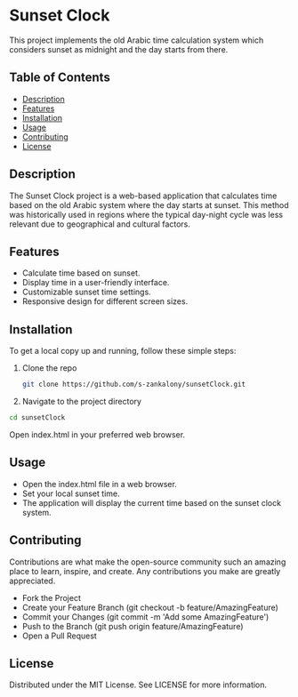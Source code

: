 # Sunset Clock

This project implements the old Arabic time calculation system which considers sunset as midnight and the day starts from there.

## Table of Contents
- [Description](#description)
- [Features](#features)
- [Installation](#installation)
- [Usage](#usage)
- [Contributing](#contributing)
- [License](#license)

## Description
The Sunset Clock project is a web-based application that calculates time based on the old Arabic system where the day starts at sunset. This method was historically used in regions where the typical day-night cycle was less relevant due to geographical and cultural factors.

## Features
- Calculate time based on sunset.
- Display time in a user-friendly interface.
- Customizable sunset time settings.
- Responsive design for different screen sizes.

## Installation
To get a local copy up and running, follow these simple steps:

1. Clone the repo
   ```sh
   git clone https://github.com/s-zankalony/sunsetClock.git
   ```

1. Navigate to the project directory
```sh
cd sunsetClock
```
Open index.html in your preferred web browser.

## Usage
* Open the index.html file in a web browser.
* Set your local sunset time.
* The application will display the current time based on the sunset clock system.

## Contributing

Contributions are what make the open-source community such an amazing place to learn, inspire, and create. Any contributions you make are greatly appreciated.

* Fork the Project
* Create your Feature Branch (git checkout -b feature/AmazingFeature)
* Commit your Changes (git commit -m 'Add some AmazingFeature')
* Push to the Branch (git push origin feature/AmazingFeature)
* Open a Pull Request
  
## License

Distributed under the MIT License. See LICENSE for more information.
